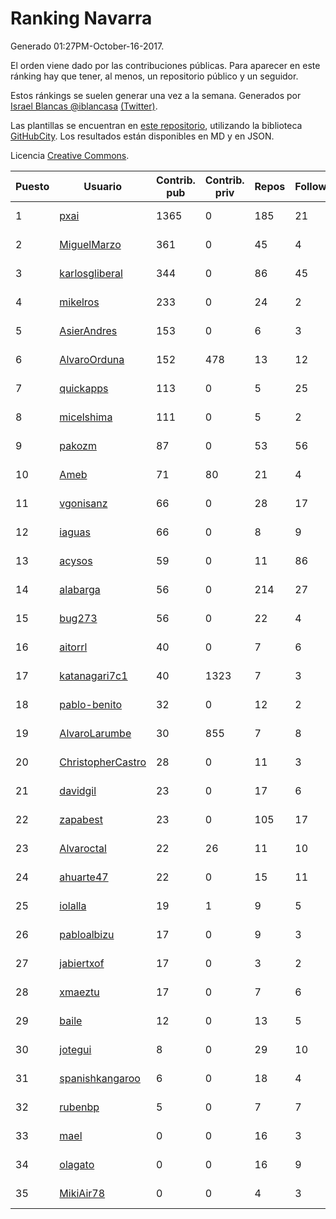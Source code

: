 # Ranking Navarra

Generado 01:27PM-October-16-2017.

El orden viene dado por las contribuciones públicas. Para aparecer en este ránking hay que tener, al menos, un repositorio público y un seguidor.

Estos ránkings se suelen generar una vez a la semana. Generados por [Israel Blancas @iblancasa](https://github.com/iblancasa/) [(Twitter)](https://twitter.com/iblancasa).

Las plantillas se encuentran en [este repositorio](https://github.com/iblancasa/GH-Spanish-Ranking), utilizando la biblioteca [GitHubCity](https://github.com/iblancasa/GitHubCity). Los resultados están disponibles en MD y en JSON.

Licencia [Creative Commons](https://creativecommons.org/licenses/by/4.0/).

| Puesto   |  Usuario  | Contrib. pub | Contrib. priv |Repos| Followers | Desde |  Avatar  |
|----------|-----------|--------------|---------------|-----|-----------|-------|----------|
|1|[pxai](https://github.com/pxai)|1365|0|185|21|2011-12-02|![pxai](https://avatars0.githubusercontent.com/u/1235511)|
|2|[MiguelMarzo](https://github.com/MiguelMarzo)|361|0|45|4|2016-09-15|![MiguelMarzo](https://avatars1.githubusercontent.com/u/22213563)|
|3|[karlosgliberal](https://github.com/karlosgliberal)|344|0|86|45|2010-02-10|![karlosgliberal](https://avatars0.githubusercontent.com/u/200922)|
|4|[mikelros](https://github.com/mikelros)|233|0|24|2|2016-09-15|![mikelros](https://avatars1.githubusercontent.com/u/22213811)|
|5|[AsierAndres](https://github.com/AsierAndres)|153|0|6|3|2016-09-23|![AsierAndres](https://avatars1.githubusercontent.com/u/22394419)|
|6|[AlvaroOrduna](https://github.com/AlvaroOrduna)|152|478|13|12|2013-04-26|![AlvaroOrduna](https://avatars0.githubusercontent.com/u/4264243)|
|7|[quickapps](https://github.com/quickapps)|113|0|5|25|2011-10-15|![quickapps](https://avatars0.githubusercontent.com/u/1129842)|
|8|[micelshima](https://github.com/micelshima)|111|0|5|2|2014-12-15|![micelshima](https://avatars3.githubusercontent.com/u/10197970)|
|9|[pakozm](https://github.com/pakozm)|87|0|53|56|2012-10-26|![pakozm](https://avatars2.githubusercontent.com/u/2655921)|
|10|[Ameb](https://github.com/Ameb)|71|80|21|4|2010-09-03|![Ameb](https://avatars2.githubusercontent.com/u/386567)|
|11|[vgonisanz](https://github.com/vgonisanz)|66|0|28|17|2012-05-03|![vgonisanz](https://avatars3.githubusercontent.com/u/1701387)|
|12|[iaguas](https://github.com/iaguas)|66|0|8|9|2013-04-25|![iaguas](https://avatars0.githubusercontent.com/u/4259550)|
|13|[acysos](https://github.com/acysos)|59|0|11|86|2012-04-18|![acysos](https://avatars3.githubusercontent.com/u/1657112)|
|14|[alabarga](https://github.com/alabarga)|56|0|214|27|2009-12-11|![alabarga](https://avatars3.githubusercontent.com/u/166339)|
|15|[bug273](https://github.com/bug273)|56|0|22|4|2010-08-20|![bug273](https://avatars0.githubusercontent.com/u/370630)|
|16|[aitorrl](https://github.com/aitorrl)|40|0|7|6|2010-08-19|![aitorrl](https://avatars2.githubusercontent.com/u/369424)|
|17|[katanagari7c1](https://github.com/katanagari7c1)|40|1323|7|3|2011-05-03|![katanagari7c1](https://avatars1.githubusercontent.com/u/765232)|
|18|[pablo-benito](https://github.com/pablo-benito)|32|0|12|2|2015-05-07|![pablo-benito](https://avatars0.githubusercontent.com/u/12297597)|
|19|[AlvaroLarumbe](https://github.com/AlvaroLarumbe)|30|855|7|8|2013-04-25|![AlvaroLarumbe](https://avatars1.githubusercontent.com/u/4255881)|
|20|[ChristopherCastro](https://github.com/ChristopherCastro)|28|0|11|3|2011-04-25|![ChristopherCastro](https://avatars0.githubusercontent.com/u/749463)|
|21|[davidgil](https://github.com/davidgil)|23|0|17|6|2012-03-04|![davidgil](https://avatars2.githubusercontent.com/u/1498740)|
|22|[zapabest](https://github.com/zapabest)|23|0|105|17|2012-01-08|![zapabest](https://avatars0.githubusercontent.com/u/1312256)|
|23|[Alvaroctal](https://github.com/Alvaroctal)|22|26|11|10|2013-05-29|![Alvaroctal](https://avatars0.githubusercontent.com/u/4562922)|
|24|[ahuarte47](https://github.com/ahuarte47)|22|0|15|11|2013-09-30|![ahuarte47](https://avatars3.githubusercontent.com/u/5576272)|
|25|[iolalla](https://github.com/iolalla)|19|1|9|5|2010-06-17|![iolalla](https://avatars2.githubusercontent.com/u/308066)|
|26|[pabloalbizu](https://github.com/pabloalbizu)|17|0|9|3|2013-01-09|![pabloalbizu](https://avatars0.githubusercontent.com/u/3223601)|
|27|[jabiertxof](https://github.com/jabiertxof)|17|0|3|2|2013-04-30|![jabiertxof](https://avatars3.githubusercontent.com/u/4304876)|
|28|[xmaeztu](https://github.com/xmaeztu)|17|0|7|6|2011-04-01|![xmaeztu](https://avatars0.githubusercontent.com/u/703490)|
|29|[baile](https://github.com/baile)|12|0|13|5|2013-07-01|![baile](https://avatars3.githubusercontent.com/u/4908845)|
|30|[jotegui](https://github.com/jotegui)|8|0|29|10|2011-02-28|![jotegui](https://avatars3.githubusercontent.com/u/642210)|
|31|[spanishkangaroo](https://github.com/spanishkangaroo)|6|0|18|4|2009-10-29|![spanishkangaroo](https://avatars2.githubusercontent.com/u/146285)|
|32|[rubenbp](https://github.com/rubenbp)|5|0|7|7|2011-01-18|![rubenbp](https://avatars0.githubusercontent.com/u/570775)|
|33|[mael](https://github.com/mael)|0|0|16|3|2010-02-10|![mael](https://avatars1.githubusercontent.com/u/200936)|
|34|[olagato](https://github.com/olagato)|0|0|16|9|2009-11-05|![olagato](https://avatars0.githubusercontent.com/u/149179)|
|35|[MikiAir78](https://github.com/MikiAir78)|0|0|4|3|2013-11-07|![MikiAir78](https://avatars1.githubusercontent.com/u/5882570)|
